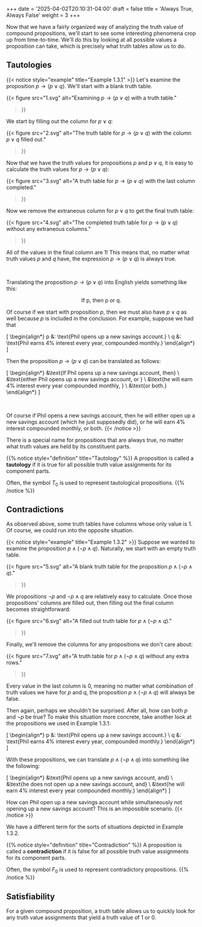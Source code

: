 +++
date = '2025-04-02T20:10:31-04:00'
draft = false
title = 'Always True, Always False'
weight = 3
+++

Now that we have a fairly organized way of analyzing the truth value of compound propositions, we'll start to see some interesting phenomena crop up from time-to-time. We'll do this by looking at all possible values a proposition can take, which is precisely what truth tables allow us to do.

## Tautologies

{{< notice style="example" title="Example 1.3.1" >}}
Let's examine the proposition $p \rightarrow (p \lor q)$. We'll start with a blank truth table.

{{< figure
    src="1.svg"
    alt="Examining $p \rightarrow (p \lor q)$ with a truth table."
>}}

We start by filling out the column for $p \lor q$:

{{< figure
    src="2.svg"
    alt="The truth table for $p \rightarrow (p \lor q)$ with the column $p \lor q$ filled out."
>}}

Now that we have the truth values for propositions $p$ and $p \lor q$, it is easy to calculate the truth values for $p \rightarrow (p \lor q)$: 

{{< figure
    src="3.svg"
    alt="A truth table for $p \rightarrow (p \lor q)$ with the last column completed."
>}}

Now we remove the extraneous column for $p \lor q$ to get the final truth table:

{{< figure
    src="4.svg"
    alt="The completed truth table for $p \rightarrow (p \lor q)$ without any extraneous columns."
>}}

All of the values in the final column are $1$! This means that, no matter what truth values $p$ and $q$ have, the expression $p \rightarrow (p \lor q)$ is always $\text{true}$.

$$~$$

Translating the proposition $p \rightarrow (p \lor q)$ into English yields something like this:

$$\text{If p, then p or q.}$$

Of course if we start with proposition $p$, then we must also have $p \lor q$ as well because $p$ is included in the conclusion. For example, suppose we had that 

\[
\begin{align*}
p &: \text{Phil opens up a new savings account.} \\
q &: \text{Phil earns 4% interest every year, compounded monthly.}
\end{align*}
\]

Then the proposition $p \rightarrow (p \lor q)$ can be translated as follows:

\[
\begin{align*}
&\text{If Phil opens up a new savings account, then} \\
&\text{either Phil opens up a new savings account, or } \\
&\text{he will earn 4% interest every year compounded monthly, } \\
&\text{or both.}
\end{align*}
\]

$$~$$

Of course if Phil opens a new savings account, then he will either open up a new savings account (which he just supposedly did), or he will earn 4% interest compounded monthly, or both.
{{< /notice >}}

There is a special name for propositions that are always true, no matter what truth values are held by its constituent parts.

{{% notice style="definition" title="Tautology" %}}
A proposition is called a **tautology** if it is true for all possible truth value assignments for its component parts.

Often, the symbol $T_0$ is used to represent tautological propositions.
{{% /notice %}}

## Contradictions

As observed above, some truth tables have columns whose only value is $1$. Of course, we could run into the opposite situation.

{{< notice style="example" title="Example 1.3.2" >}}
Suppose we wanted to examine the proposition $p \land (\neg p \land q)$. Naturally, we start with an empty truth table.

{{< figure
    src="5.svg"
    alt="A blank truth table for the proposition $p \land (\neg p \land q)$."
>}}

We propositions $\neg p$ and $\neg p \land q$ are relatively easy to calculate. Once those propositions' columns are filled out, then filling out the final column becomes straightforward:

{{< figure
    src="6.svg"
    alt="A filled out truth table for $p \land (\neg p \land q)$."
>}}

Finally, we'll remove the columns for any propositions we don't care about:

{{< figure
    src="7.svg"
    alt="A truth table for $p \land (\neg p \land q)$ without any extra rows."
>}}

Every value in the last column is $0$, meaning no matter what combination of truth values we have for $p$ and $q$, the proposition $p \land (\neg p \land q)$ will always be $\text{false}$.

Then again, perhaps we shouldn't be surprised. After all, how can both $p$ and $\neg p$ be true? To make this situation more concrete, take another look at the propositions we used in Example 1.3.1:

\[
\begin{align*}
p &: \text{Phil opens up a new savings account.} \\
q &: \text{Phil earns 4% interest every year, compounded monthly.}
\end{align*}
\]

With these propositions, we can translate $p \land (\neg p \land q)$ into something like the following:

\[
\begin{align*}
&\text{Phil opens up a new savings account, and} \\
&\text{he does not open up a new savings account, and} \\
&\text{he will earn 4% interest every year compounded monthly.}
\end{align*}
\]

How can Phil open up a new savings account while simultaneously not opening up a new savings account? This is an impossible scenario.
{{< /notice >}}

We have a different term for the sorts of situations depicted in Example 1.3.2.

{{% notice style="definition" title="Contradiction" %}}
A proposition is called a **contradiction** if it is false for all possible truth value assignments for its component parts.

Often, the symbol $F_0$ is used to represent contradictory propositions.
{{% /notice %}}

## Satisfiability

For a given compound proposition, a truth table allows us to quickly look for any truth value assignments that yield a truth value of $1$ or $0$.